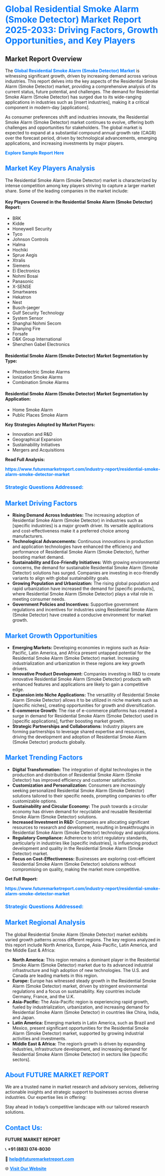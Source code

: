 <h1 style="color: #007BFF;">Global Residential Smoke Alarm (Smoke Detector) Market Report 2025-2033: Driving Factors, Growth Opportunities, and Key Players</h1>

<section id="overview">
<h2>Market Report Overview</h2>
<p>The <a href="https://www.futuremarketreport.com/industry-report/residential-smoke-alarm-smoke-detector-market" style="color: #007BFF; text-decoration: none;"><strong>Global Residential Smoke Alarm (Smoke Detector) Market</strong></a> is witnessing significant growth, driven by increasing demand across various industries. This report delves into the key aspects of the Residential Smoke Alarm (Smoke Detector) market, providing a comprehensive analysis of its current status, future potential, and challenges. The demand for Residential Smoke Alarm (Smoke Detector) has surged due to its wide-ranging applications in industries such as [insert industries], making it a critical component in modern-day [applications].</p>
<p>As consumer preferences shift and industries innovate, the Residential Smoke Alarm (Smoke Detector) market continues to evolve, offering both challenges and opportunities for stakeholders. The global market is expected to expand at a substantial compound annual growth rate (CAGR) over the forecast period, driven by technological advancements, emerging applications, and increasing investments by major players.</p>
</section>

<section id="overview">
<p><a href="https://www.futuremarketreport.com/request-sample/reportId=76634" style="color: #007BFF; text-decoration: none;"><strong>Explore Sample Report Here</strong></a></p>
</section>

<section id="key-players">
<h2 style="color: #007BFF;">Market Key Players Analysis</h2>
<p>The Residential Smoke Alarm (Smoke Detector) market is characterized by intense competition among key players striving to capture a larger market share. Some of the leading companies in the market include:</p>
<h4>Key Players Covered in the Residential Smoke Alarm (Smoke Detector) Report:</h4>
<ul><li>BRK</li><li>Kidde</li><li>Honeywell Security</li><li>Tyco</li><li>Johnson Controls</li><li>Halma</li><li>Hochiki</li><li>Sprue Aegis</li><li>Xtralis</li><li>Siemens</li><li>Ei Electronics</li><li>Nohmi Bosai</li><li>Panasonic</li><li>X-SENSE</li><li>Smartwares</li><li>Hekatron</li><li>Nest</li><li>Busch-jaeger</li><li>Gulf Security Technology</li><li>System Sensor</li><li>Shanghai Nohmi Secom</li><li>Shanying Fire</li><li>Forsafe</li><li>D&amp;K Group International</li><li>Shenzhen Gabel Electronics</li></ul>
<h4>Residential Smoke Alarm (Smoke Detector) Market Segmentation by Type:</h4>
<ul><li>Photoelectric Smoke Alarms</li><li>Ionization Smoke Alarms</li><li>Combination Smoke Alarms</li></ul>

<h4>Residential Smoke Alarm (Smoke Detector) Market Segmentation by Application:</h4>
<ul><li>Home Smoke Alarm</li><li>Public Places Smoke Alarm</li></ul>
<p><strong>Key Strategies Adopted by Market Players:</strong></p>
<ul>
<li>Innovation and R&D</li>
<li>Geographical Expansion</li>
<li>Sustainability Initiatives</li>
<li>Mergers and Acquisitions</li>
</ul>
</section>

<section>
<p><strong>Read Full Analysis: </strong></p><a href="https://www.futuremarketreport.com/industry-report/residential-smoke-alarm-smoke-detector-market" style="color: #007BFF; text-decoration: none;"><strong>https://www.futuremarketreport.com/industry-report/residential-smoke-alarm-smoke-detector-market</strong></a>
<h3 style="color: #007BFF;">Strategic Questions Addressed:</h3>
</section>

<section id="driving-factors">
<h2 style="color: #007BFF;">Market Driving Factors</h2>
<ul>
<li><strong>Rising Demand Across Industries:</strong> The increasing adoption of Residential Smoke Alarm (Smoke Detector) in industries such as [specific industries] is a major growth driver. Its versatile applications and cost-effectiveness make it a preferred choice among manufacturers.</li>
<li><strong>Technological Advancements:</strong> Continuous innovations in production and application technologies have enhanced the efficiency and performance of Residential Smoke Alarm (Smoke Detector), further boosting market demand.</li>
<li><strong>Sustainability and Eco-Friendly Initiatives:</strong> With growing environmental concerns, the demand for sustainable Residential Smoke Alarm (Smoke Detector) solutions has surged. Companies are investing in eco-friendly variants to align with global sustainability goals.</li>
<li><strong>Growing Population and Urbanization:</strong> The rising global population and rapid urbanization have increased the demand for [specific products], where Residential Smoke Alarm (Smoke Detector) plays a vital role in meeting consumer needs.</li>
<li><strong>Government Policies and Incentives:</strong> Supportive government regulations and incentives for industries using Residential Smoke Alarm (Smoke Detector) have created a conducive environment for market growth.</li>
</ul>
</section>

<section id="growth-opportunities">
<h2 style="color: #007BFF;">Market Growth Opportunities</h2>
<ul>
<li><strong>Emerging Markets:</strong> Developing economies in regions such as Asia-Pacific, Latin America, and Africa present untapped potential for the Residential Smoke Alarm (Smoke Detector) market. Increasing industrialization and urbanization in these regions are key growth drivers.</li>
<li><strong>Innovative Product Development:</strong> Companies investing in R&D to create innovative Residential Smoke Alarm (Smoke Detector) products with enhanced features and applications are likely to gain a competitive edge.</li>
<li><strong>Expansion into Niche Applications:</strong> The versatility of Residential Smoke Alarm (Smoke Detector) allows it to be utilized in niche markets such as [specific niches], creating opportunities for growth and diversification.</li>
<li><strong>E-commerce Growth:</strong> The rise of e-commerce platforms has created a surge in demand for Residential Smoke Alarm (Smoke Detector) used in [specific applications], further boosting market growth.</li>
<li><strong>Strategic Partnerships and Collaborations:</strong> Industry players are forming partnerships to leverage shared expertise and resources, driving the development and adoption of Residential Smoke Alarm (Smoke Detector) products globally.</li>
</ul>
</section>

<section id="trending-factors">
<h2 style="color: #007BFF;">Market Trending Factors</h2>
<ul>
<li><strong>Digital Transformation:</strong> The integration of digital technologies in the production and distribution of Residential Smoke Alarm (Smoke Detector) has improved efficiency and customer satisfaction.</li>
<li><strong>Customization and Personalization:</strong> Consumers are increasingly seeking personalized Residential Smoke Alarm (Smoke Detector) solutions tailored to their specific needs, prompting companies to offer customizable options.</li>
<li><strong>Sustainability and Circular Economy:</strong> The push towards a circular economy has driven demand for recyclable and reusable Residential Smoke Alarm (Smoke Detector) solutions.</li>
<li><strong>Increased Investment in R&D:</strong> Companies are allocating significant resources to research and development, resulting in breakthroughs in Residential Smoke Alarm (Smoke Detector) technology and applications.</li>
<li><strong>Regulatory Compliance:</strong> Adherence to strict regulatory standards, particularly in industries like [specific industries], is influencing product development and quality in the Residential Smoke Alarm (Smoke Detector) market.</li>
<li><strong>Focus on Cost-Effectiveness:</strong> Businesses are exploring cost-efficient Residential Smoke Alarm (Smoke Detector) solutions without compromising on quality, making the market more competitive.</li>
</ul>
</section>

<section>
<p><strong>Get Full Report: </strong></p><a href="https://www.futuremarketreport.com/industry-report/residential-smoke-alarm-smoke-detector-market" style="color: #007BFF; text-decoration: none;"><strong>https://www.futuremarketreport.com/industry-report/residential-smoke-alarm-smoke-detector-market</strong></a>
<h3 style="color: #007BFF;">Strategic Questions Addressed:</h3>
</section>


<section id="regional-analysis">
<h2 style="color: #007BFF;">Market Regional Analysis</h2>
<p>The global Residential Smoke Alarm (Smoke Detector) market exhibits varied growth patterns across different regions. The key regions analyzed in this report include North America, Europe, Asia-Pacific, Latin America, and the Middle East & Africa:</p>
<ul>
<li><strong>North America:</strong> This region remains a dominant player in the Residential Smoke Alarm (Smoke Detector) market due to its advanced industrial infrastructure and high adoption of new technologies. The U.S. and Canada are leading markets in this region.</li>
<li><strong>Europe:</strong> Europe has witnessed steady growth in the Residential Smoke Alarm (Smoke Detector) market, driven by stringent environmental regulations and a focus on sustainability. Key countries include Germany, France, and the U.K.</li>
<li><strong>Asia-Pacific:</strong> The Asia-Pacific region is experiencing rapid growth, fueled by industrialization, urbanization, and increasing demand for Residential Smoke Alarm (Smoke Detector) in countries like China, India, and Japan.</li>
<li><strong>Latin America:</strong> Emerging markets in Latin America, such as Brazil and Mexico, present significant opportunities for the Residential Smoke Alarm (Smoke Detector) market, supported by growing industrial activities and investments.</li>
<li><strong>Middle East & Africa:</strong> The region’s growth is driven by expanding industries, infrastructure development, and increasing demand for Residential Smoke Alarm (Smoke Detector) in sectors like [specific sectors].</li>
</ul>
</section>

<footer>
<h2 style="color: #007BFF;">About FUTURE MARKET REPORT</h2>
<p>We are a trusted name in market research and advisory services, delivering actionable insights and strategic support to businesses across diverse industries. Our expertise lies in offering:</p>

<p>Stay ahead in today’s competitive landscape with our tailored research solutions.</p>

<h2 style="color: #007BFF;">Contact Us:</h2>
<p><strong>FUTURE MARKET REPORT</strong></p>
<p>📞 <strong>+91 (883) 074-8030</strong></p>
<p>📧 <strong><a href="mailto:help@futuremarketreport.com" style="color: #007BFF;">help@futuremarketreport.com</a></strong></p>
<p>🌐 <strong><a href="https://www.futuremarketreport.com/" style="color: #007BFF;">Visit Our Website</a></strong></p>
</footer>
